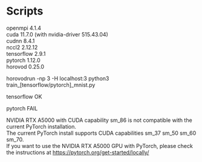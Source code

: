# Scripts

openmpi 4.1.4\
cuda 11.7.0 (with nvidia-driver 515.43.04)\
cudnn 8.4.1\
nccl2 2.12.12\
tensorflow 2.9.1\
pytorch 1.12.0\
horovod 0.25.0

horovodrun -np 3 -H localhost:3 python3 train_[tensorflow/pytorch]_mnist.py

tensorflow OK

pytorch FAIL

NVIDIA RTX A5000 with CUDA capability sm_86 is not compatible with the current PyTorch installation.\
The current PyTorch install supports CUDA capabilities sm_37 sm_50 sm_60 sm_70.\
If you want to use the NVIDIA RTX A5000 GPU with PyTorch, please check the instructions at https://pytorch.org/get-started/locally/
